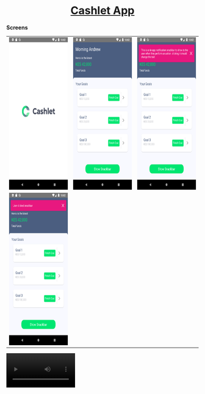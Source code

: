 <h1 align="center">
  <a href="#">
    Cashlet App
  </a>
</h1>

**Screens**
<table>
<tr>
<td>
<img  width="200" height="400" src="./screenshorts/1.png"/>
</td>
<td>
<img  width="200" height="400" src="./screenshorts/2.png"/>
</td>
<td>
<img  width="200" height="400" src="./screenshorts/3.png"/>
</td>
</tr>
<td>
<img  width="200" height="400" src="./screenshorts/4.png"/>
</td>
<td>
</tr>
</table>
<video src='./screenshorts/screen_recording.webm' width=180/>
